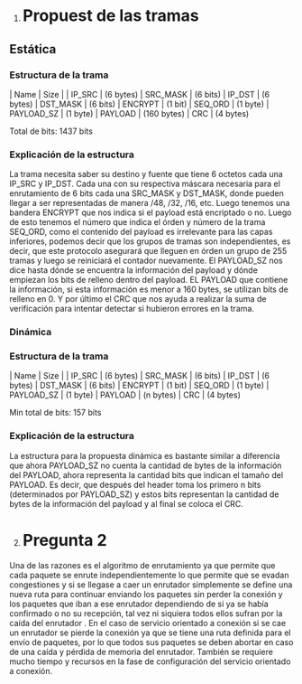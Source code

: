 1. # Propuest de las tramas

## Estática

### Estructura de la trama
| Name | Size |
| IP_SRC | (6 bytes)
| SRC_MASK | (6 bits)
| IP_DST | (6 bytes)
| DST_MASK | (6 bits)
| ENCRYPT | (1 bit)
| SEQ_ORD | (1 byte)
| PAYLOAD_SZ | (1 byte)
| PAYLOAD | (160 bytes)
| CRC | (4 bytes)

Total de bits: 1437 bits

### Explicación de la estructura

La trama necesita saber su destino y fuente que tiene 6 octetos cada una IP_SRC y IP_DST. 
Cada una con su respectiva máscara necesaria para el enrutamiento de 6 bits cada una SRC_MASK y DST_MASK, donde pueden llegar a ser representadas de manera /48, /32, /16, etc.
Luego tenemos una bandera ENCRYPT que nos indica si el payload está encriptado o no. Luego de esto tenemos el número que indica el órden y número de la trama SEQ_ORD, como el contenido del payload es irrelevante para las capas inferiores, podemos decir que los grupos de tramas son independientes, es decir, que este protocolo asegurará que lleguen en órden un grupo de 255 tramas y luego se reiniciará el contador nuevamente.
El PAYLOAD_SZ nos dice hasta dónde se encuentra la información del payload y dónde empiezan los bits de relleno dentro del payload.
EL PAYLOAD que contiene la información, si esta información es menor a 160 bytes, se utilizan bits de relleno en 0.
Y por último el CRC que nos ayuda a realizar la suma de verificación para intentar detectar si hubieron errores en la trama.

### Dinámica 

### Estructura de la trama
| Name | Size |
| IP_SRC | (6 bytes)
| SRC_MASK | (6 bits)
| IP_DST | (6 bytes)
| DST_MASK | (6 bits)
| ENCRYPT | (1 bit)
| SEQ_ORD | (1 byte)
| PAYLOAD_SZ | (1 byte)
| PAYLOAD | (n bytes)
| CRC | (4 bytes)

Min total de bits: 157 bits

### Explicación de la estructura

La estructura para la propuesta dinámica es bastante similar a diferencia que ahora PAYLOAD_SZ no cuenta la cantidad de bytes de la información del PAYLOAD, ahora representa la cantidad bits que indican el tamaño del PAYLOAD. Es decir, que después del header toma los primero n bits (determinados por PAYLOAD_SZ) y estos bits representan la cantidad de bytes de la información del payload y al final se coloca el CRC.

2. # Pregunta 2

Una de las razones es el algoritmo de enrutamiento ya que permite que cada paquete se enrute independientemente lo que permite que se evadan congestiones y si se llegase a caer un enrutador simplemente se define una nueva ruta para continuar enviando los paquetes sin perder la conexión y los paquetes que iban a ese enrutador dependiendo de si ya se había confirmado o no su recepción, tal vez ni siquiera todos ellos sufran por la caída del enrutador . En el caso de servicio orientado a conexión si se cae un enrutador se pierde la conexión ya que se tiene una ruta definida para el envío de paquetes, por lo que todos sus paquetes se deben abortar en caso de una caída y pérdida de memoria del enrutador. También se requiere mucho tiempo y recursos en la fase de configuración del servicio orientado a conexión.